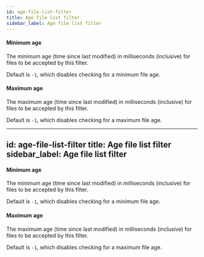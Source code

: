 ```yaml
---
id: age-file-list-filter
title: Age file list filter
sidebar_label: Age file list filter
---
```

#### Minimum age
The minimum age (time since last modified) in milliseconds (inclusive) for files to be accepted by this filter.

Default is <code>-1</code>, which disables checking for a minimum file age.

#### Maximum age
The maximum age (time since last modified) in milliseconds (inclusive) for files to be accepted by this filter.

Default is <code>-1</code>, which disables checking for a maximum file age.

---
id: age-file-list-filter
title: Age file list filter
sidebar_label: Age file list filter
---
#### Minimum age
The minimum age (time since last modified) in milliseconds (inclusive) for files to be accepted by this filter.

Default is <code>-1</code>, which disables checking for a minimum file age.

#### Maximum age
The maximum age (time since last modified) in milliseconds (inclusive) for files to be accepted by this filter.

Default is <code>-1</code>, which disables checking for a maximum file age.

